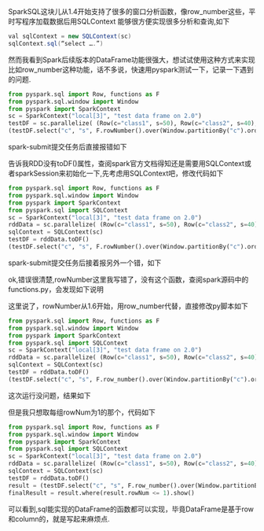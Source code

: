 SparkSQL这块儿从1.4开始支持了很多的窗口分析函数，像row_number这些，平时写程序加载数据后用SQLContext 能够很方便实现很多分析和查询,如下
```java
val sqlContext = new SQLContext(sc)
sqlContext.sql(“select ….”)
```
然而我看到Spark后续版本的DataFrame功能很强大，想试试使用这种方式来实现比如row_number这种功能，话不多说，快速用pyspark测试一下，记录一下遇到的问题.

```python
from pyspark.sql import Row, functions as F
from pyspark.sql.window import Window
from pyspark import SparkContext
sc = SparkContext("local[3]", "test data frame on 2.0")
testDF = sc.parallelize( (Row(c="class1", s=50), Row(c="class2", s=40), Row(c="class3", s=70), Row(c="class2", s=49), Row(c="class3", s=29), Row(c="class1", s=78) )).toDF()
(testDF.select("c", "s", F.rowNumber().over(Window.partitionBy("c").orderBy("s")).alias("rowNum") ).show())
```

spark-submit提交任务后直接报错如下

告诉我RDD没有toDF()属性，查阅spark官方文档得知还是需要用SQLContext或者sparkSession来初始化一下,先考虑用SQLContext吧，修改代码如下

```python
from pyspark.sql import Row, functions as F
from pyspark.sql.window import Window
from pyspark import SparkContext
from pyspark.sql import SQLContext
sc = SparkContext("local[3]", "test data frame on 2.0")
rddData = sc.parallelize( (Row(c="class1", s=50), Row(c="class2", s=40), Row(c="class3", s=70), Row(c="class2", s=49), Row(c="class3", s=29), Row(c="class1", s=78)))
sqlContext = SQLContext(sc)
testDF = rddData.toDF()
(testDF.select("c", "s", F.rowNumber().over(Window.partitionBy("c").orderBy("s")).alias("rowNum") ).show())
```

spark-submit提交任务后接着报另外一个错，如下

ok,错误很清楚,rowNumber这里我写错了，没有这个函数，查阅spark源码中的functions.py，会发现如下说明

这里说了，rowNumber从1.6开始，用row_number代替，直接修改py脚本如下
```python
from pyspark.sql import Row, functions as F
from pyspark.sql.window import Window
from pyspark import SparkContext
from pyspark.sql import SQLContext
sc = SparkContext("local[3]", "test data frame on 2.0")
rddData = sc.parallelize( (Row(c="class1", s=50), Row(c="class2", s=40), Row(c="class3", s=70), Row(c="class2", s=49), Row(c="class3", s=29), Row(c="class1", s=78)))
sqlContext = SQLContext(sc)
testDF = rddData.toDF()
(testDF.select("c", "s", F.row_number().over(Window.partitionBy("c").orderBy("s")).alias("rowNum") ).show())
```
这次运行没问题，结果如下

但是我只想取每组rowNum为1的那个，代码如下
```python
from pyspark.sql import Row, functions as F
from pyspark.sql.window import Window
from pyspark import SparkContext
from pyspark.sql import SQLContext
sc = SparkContext("local[3]", "test data frame on 2.0")
rddData = sc.parallelize( (Row(c="class1", s=50), Row(c="class2", s=40), Row(c="class3", s=70), Row(c="class2", s=49), Row(c="class3", s=29), Row(c="class1", s=78)))
sqlContext = SQLContext(sc)
testDF = rddData.toDF()
result = (testDF.select("c", "s", F.row_number().over(Window.partitionBy("c").orderBy("s")).alias("rowNum")))
finalResult = result.where(result.rowNum <= 1).show()
```

可以看到,sql能实现的DataFrame的函数都可以实现，毕竟DataFrame是基于row和column的，就是写起来麻烦点.
